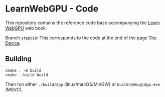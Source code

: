 LearnWebGPU - Code
==================

This repository contains the reference code base accompanying the [Learn WebGPU](learnwgpu.com) web book.

Branch `step010`: This corresponds to the code at the end of the page [The Device](learnwgpu.com/getting-started/adapter-and-device/the-device.html).

Building
--------

```
cmake . -B build
cmake --build build
```

Then run either `./build/App` (linux/macOS/MinGW) or `build\Debug\App.exe` (MSVC).
